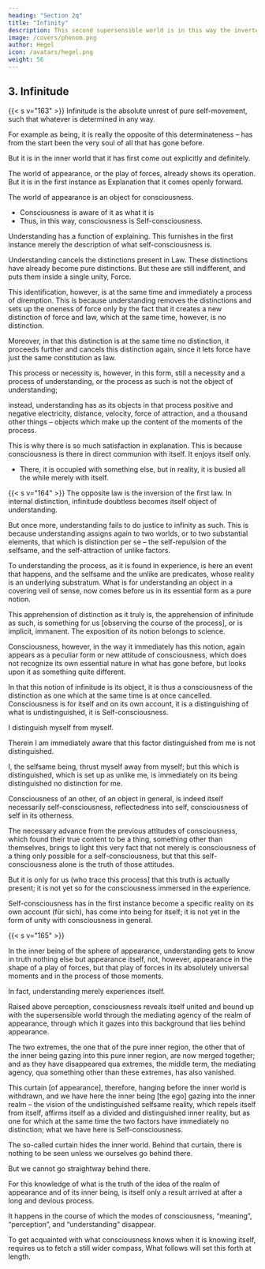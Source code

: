 ```yaml
---
heading: "Section 2q"
title: "Infinity"
description: This second supersensible world is in this way the inverted world (verkehrte Welt), and, moreover, since one aspect is already present in the first supersensible world, the inverted form of this first.
image: /covers/phenom.png
author: Hegel
icon: /avatars/hegel.png
weight: 56
---
```



## 3. Infinitude

{{< s v="163" >}} Infinitude is the absolute unrest of pure self-movement, such that whatever is determined in any way.

For example as being, it is really the opposite of this determinateness – has from the start been the very soul of all that has gone before.

But it is in the inner world that it has first come out explicitly and definitely. 

The world of appearance, or the play of forces, already shows its operation. But it is in the first instance as Explanation that it comes openly forward. 

The world of appearance is an object for consciousness. 
- Consciousness is aware of it as what it is
- Thus, in this way, consciousness is Self-consciousness. 

Understanding has a function of explaining. This furnishes in the first instance merely the description of what self-consciousness is.

Understanding cancels the distinctions present in Law. These distinctions have already become pure distinctions. But these are still indifferent, and puts them inside a single unity, Force. 

This identification, however, is at the same time and immediately a process of diremption. This is because understanding removes the distinctions and sets up the oneness of force only by the fact that it creates a new distinction of force and law, which at the same time, however, is no distinction.

Moreover, in that this distinction is at the same time no distinction, it proceeds further and cancels this distinction again, since it lets force have just the same constitution as law. 

This process or necessity is, however, in this form, still a necessity and a process of understanding, or the process as such is not the object of understanding; 

instead, understanding has as its objects in that process positive and negative electricity, distance, velocity, force of attraction, and a thousand other things – objects which make up the content of the moments of the process.

This is why there is so much satisfaction in explanation. This is because consciousness is there in direct communion with itself. It enjoys itself only.
- There, it is occupied with something else, but in reality, it is busied all the while merely with itself.



{{< s v="164" >}}  The opposite law is the inversion of the first law. In internal distinction, infinitude doubtless becomes itself object of understanding. 

But once more, understanding fails to do justice to infinity as such. This is because understanding assigns again to two worlds, or to two substantial elements, that which is distinction per se – the self-repulsion of the selfsame, and the self-attraction of unlike factors.

To understanding the process, as it is found in experience, is here an event that happens, and the selfsame and the unlike are predicates, whose reality is an underlying substratum. What is for understanding an object in a covering veil of sense, now comes before us in its essential form as a pure notion. 

This apprehension of distinction as it truly is, the apprehension of infinitude as such, is something for us [observing the course of the process], or is implicit, immanent. The exposition of its notion belongs to science. 

Consciousness, however, in the way it immediately has this notion, again appears as a peculiar form or new attitude of consciousness, which does not recognize its own essential nature in what has gone before, but looks upon it as something quite different.

In that this notion of infinitude is its object, it is thus a consciousness of the distinction as one which at the same time is at once cancelled. Consciousness is for itself and on its own account, it is a distinguishing of what is undistinguished, it is Self-consciousness. 

I distinguish myself from myself.

Therein I am immediately aware that this factor distinguished from me is not distinguished. 

I, the selfsame being, thrust myself away from myself; but this which is distinguished, which is set up as unlike me, is immediately on its being distinguished no distinction for me. 

Consciousness of an other, of an object in general, is indeed itself necessarily self-consciousness, reflectedness into self, consciousness of self in its otherness.

The necessary advance from the previous attitudes of consciousness, which found their true content to be a thing, something other than themselves, brings to light this very fact that not merely is consciousness of a thing only possible for a self-consciousness, but that this self-consciousness alone is the truth of those attitudes. 

But it is only for us (who trace this process] that this truth is actually present; it is not yet so for the consciousness immersed in the experience. 

Self-consciousness has in the first instance become a specific reality on its own account (für sich), has come into being for itself; it is not yet in the form of unity with consciousness in general.


{{< s v="165" >}} 

In the inner being of the sphere of appearance, understanding gets to know in truth nothing else but appearance itself, not, however, appearance in the shape of a play of forces, but that play of forces in its absolutely universal moments and in the process of those moments.

In fact, understanding merely experiences itself. 

Raised above perception, consciousness reveals itself united and bound up with the supersensible world through the mediating agency of the realm of appearance, through which it gazes into this background that lies behind appearance. 

The two extremes, the one that of the pure inner region, the other that of the inner being gazing into this pure inner region, are now merged together; and as they have disappeared qua extremes, the middle term, the mediating agency, qua something other than these extremes, has also vanished. 

This curtain [of appearance], therefore, hanging before the inner world is withdrawn, and we have here the inner being [the ego] gazing into the inner realm – the vision of the undistinguished selfsame reality, which repels itself from itself, affirms itself as a divided and distinguished inner reality, but as one for which at the same time the two factors have immediately no distinction; what we have here is Self-consciousness. 

The so-called curtain hides the inner world. Behind that curtain, there is nothing to be seen unless we ourselves go behind there.

But we cannot go straightway behind there. 

For this knowledge of what is the truth of the idea of the realm of appearance and of its inner being, is itself only a result arrived at after a long and devious process.

It happens in the course of which the modes of consciousness, “meaning”, “perception”, and “understanding” disappear. 

To get acquainted with what consciousness knows when it is knowing itself, requires us to fetch a still wider compass, What follows will set this forth at length.


